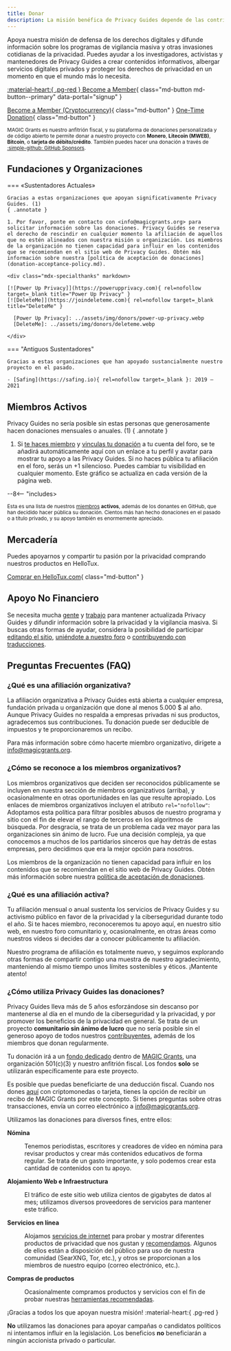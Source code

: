 ```yaml
---
title: Donar
description: La misión benéfica de Privacy Guides depende de las contribuciones de visitantes como tú. Todo lo que puedas hacer para apoyar el proyecto será muy apreciado.
---
```


<!-- markdownlint-disable MD036 -->
Apoya nuestra misión de defensa de los derechos digitales y difunde información sobre los programas de vigilancia masiva y otras invasiones cotidianas de la privacidad. Puedes ayudar a los investigadores, activistas y mantenedores de Privacy Guides a crear contenidos informativos, albergar servicios digitales privados y proteger los derechos de privacidad en un momento en que el mundo más lo necesita.

<!-- markdownlint-disable-next-line -->
[:material-heart:{ .pg-red } Become a Member](https://donate.magicgrants.org/privacyguides/membership){ class="md-button md-button--primary" data-portal="signup" }

[Become a Member (Cryptocurrency)](https://donate.magicgrants.org/privacyguides/membership){ class="md-button" }
[One-Time Donation](https://donate.magicgrants.org/privacyguides/donate/privacyguides){ class="md-button" }

<small markdown>

MAGIC Grants es nuestro anfitrión fiscal, y su plataforma de donaciones personalizada y de código abierto te permite donar a nuestro proyecto con **Monero**, **Litecoin (MWEB)**, **Bitcoin**, o **tarjeta de débito/crédito**. También puedes hacer una donación a través de [:simple-github: GitHub Sponsors](https://github.com/sponsors/privacyguides).

</small>

## Fundaciones y Organizaciones

=== «Sustentadores Actuales»

    Gracias a estas organizaciones que apoyan significativamente Privacy Guides. (1)
    { .annotate }

    1. Por favor, ponte en contacto con <info@magicgrants.org> para solicitar información sobre las donaciones. Privacy Guides se reserva el derecho de rescindir en cualquier momento la afiliación de aquellos que no estén alineados con nuestra misión u organización. Los miembros de la organización no tienen capacidad para influir en los contenidos que se recomiendan en el sitio web de Privacy Guides. Obtén más información sobre nuestra [política de aceptación de donaciones](donation-acceptance-policy.md).

    <div class="mdx-specialthanks" markdown>

    [![Power Up Privacy]](https://powerupprivacy.com){ rel=nofollow target=_blank title="Power Up Privacy" }
    [![DeleteMe]](https://joindeleteme.com){ rel=nofollow target=_blank title="DeleteMe" }

      [Power Up Privacy]: ../assets/img/donors/power-up-privacy.webp
      [DeleteMe]: ../assets/img/donors/deleteme.webp

    </div>

=== "Antiguos Sustentadores"

    Gracias a estas organizaciones que han apoyado sustancialmente nuestro proyecto en el pasado.

    - [Safing](https://safing.io){ rel=nofollow target=_blank }: 2019 – 2021

## Miembros Activos

Privacy Guides no sería posible sin estas personas que generosamente hacen donaciones mensuales o anuales. (1)
{ .annotate }

1. Si [te haces miembro](https://donate.magicgrants.org/privacyguides/membership) y [vinculas tu donación](https://discuss.privacyguides.net/t/getting-your-member-flair-on-the-forum/25453) a tu cuenta del foro, se te añadirá automáticamente aquí con un enlace a tu perfil y avatar para mostrar tu apoyo a las Privacy Guides. Si no haces pública tu afiliación en el foro, serás un +1 silencioso. Puedes cambiar tu visibilidad en cualquier momento. Este gráfico se actualiza en cada versión de la página web.

<div class="mdx-donors" data-mdx-component="donors">
<div class="mdx-donors__list">

--8<-- "includes>
</div>

<small markdown>

Esta es una lista de nuestros [miembros](https://donate.magicgrants.org/privacyguides/membership) **activos**, además de los donantes en GitHub, que han decidido hacer pública su donación. Cientos más han hecho donaciones en el pasado o a título privado, y su apoyo también es enormemente apreciado.

</small>

<h2 spaces-before="0">
  Mercadería
</h2>

<p spaces-before="0">
  Puedes apoyarnos y compartir tu pasión por la privacidad comprando nuestros productos en HelloTux.
</p>

<p spaces-before="0">
  <a href="https://hellotux.com/privacyguides">Comprar en HelloTux.com</a>{ class="md-button" }
</p>

<h2 spaces-before="0">
  Apoyo No Financiero
</h2>

<p spaces-before="0">
  Se necesita mucha <a href="contributors.md">gente</a> y <a href="https://github.com/privacyguides/privacyguides.org/pulse/monthly">trabajo</a> para mantener actualizada Privacy Guides y difundir información sobre la privacidad y la vigilancia masiva. Si buscas otras formas de ayudar, considera la posibilidad de participar <a href="https://github.com/privacyguides/privacyguides.org">editando el sitio</a>, <a href="https://discuss.privacyguides.net">uniéndote a nuestro foro</a> o <a href="https://crowdin.com/project/privacyguides">contribuyendo con traducciones</a>.
</p>

<h2 spaces-before="0">
  Preguntas Frecuentes (FAQ)
</h2>

<h3 spaces-before="0">
  ¿Qué es una afiliación organizativa?
</h3>

<p spaces-before="0">
  La afiliación organizativa a Privacy Guides está abierta a cualquier empresa, fundación privada u organización que done al menos 5.000 $ al año. Aunque Privacy Guides no respalda a empresas privadas ni sus productos, agradecemos sus contribuciones. Tu donación puede ser deducible de impuestos y te proporcionaremos un recibo.
</p>

<p spaces-before="0">
  Para más información sobre cómo hacerte miembro organizativo, dirígete a <a href="mailto:info@magicgrants.org" x-nc="1">info@magicgrants.org</a>.
</p>

<h3 spaces-before="0">
  ¿Cómo se reconoce a los miembros organizativos?
</h3>

<p spaces-before="0">
  Los miembros organizativos que deciden ser reconocidos públicamente se incluyen en nuestra sección de miembros organizativos (arriba), y ocasionalmente en otras oportunidades en las que resulte apropiado. Los enlaces de miembros organizativos incluyen el atributo <code>rel="nofollow"</code>: Adoptamos esta política para filtrar posibles abusos de nuestro programa y sitio con el fin de elevar el rango de terceros en los algoritmos de búsqueda. Por desgracia, se trata de un problema cada vez mayor para las organizaciones sin ánimo de lucro. Fue una decisión compleja, ya que conocemos a muchos de los partidarios sinceros que hay detrás de estas empresas, pero decidimos que era la mejor opción para nosotros.
</p>

<p spaces-before="0">
  Los miembros de la organización no tienen capacidad para influir en los contenidos que se recomiendan en el sitio web de Privacy Guides. Obtén más información sobre nuestra <a href="donation-acceptance-policy.md">política de aceptación de donaciones</a>.
</p>

<h3 spaces-before="0">
  ¿Qué es una afiliación activa?
</h3>

<p spaces-before="0">
  Tu afiliación mensual o anual sustenta los servicios de Privacy Guides y su activismo público en favor de la privacidad y la ciberseguridad durante todo el año. Si te haces miembro, reconoceremos tu apoyo aquí, en nuestro sitio web, en nuestro foro comunitario y, ocasionalmente, en otras áreas como nuestros vídeos si decides dar a conocer públicamente tu afiliación.
</p>

<p spaces-before="0">
  Nuestro programa de afiliación es totalmente nuevo, y seguimos explorando otras formas de compartir contigo una muestra de nuestro agradecimiento, manteniendo al mismo tiempo unos límites sostenibles y éticos. ¡Mantente atento!
</p>

<h3 spaces-before="0">
  ¿Cómo utiliza Privacy Guides las donaciones?
</h3>

<p spaces-before="0">
  Privacy Guides lleva más de 5 años esforzándose sin descanso por mantenerse al día en el mundo de la ciberseguridad y la privacidad, y por promover los beneficios de la privacidad en general. Se trata de un proyecto <strong x-id="1">comunitario sin ánimo de lucro</strong> que no sería posible sin el generoso apoyo de todos nuestros <a href="contributors.md">contribuyentes</a>, además de los miembros que donan regularmente.
</p>

<p spaces-before="0">
  Tu donación irá a un <a href="https://magicgrants.org/funds/privacy_guides">fondo dedicado</a> dentro de <a href="https://magicgrants.org">MAGIC Grants</a>, una organización 501(c)(3) y nuestro anfitrión fiscal. Los fondos <strong x-id="1">solo</strong> se utilizarán específicamente para este proyecto.
</p>

<p spaces-before="0">
  Es posible que puedas beneficiarte de una deducción fiscal. Cuando nos dones <a href="https://donate.magicgrants.org/privacyguides">aquí</a> con criptomonedas o tarjeta, tienes la opción de recibir un recibo de MAGIC Grants por este concepto. Si tienes preguntas sobre otras transacciones, envía un correo electrónico a <a href="mailto:info@magicgrants.org" x-nc="1">info@magicgrants.org</a>.
</p>

<p spaces-before="0">
  Utilizamos las donaciones para diversos fines, entre ellos:
</p>

<dl>
  <dt>
    <strong x-id="1">Nómina</strong>
  </dt>
  
  <dd>
    <p spaces-before="0">
      Tenemos periodistas, escritores y creadores de vídeo en nómina para revisar productos y crear más contenidos educativos de forma regular. Se trata de un gasto importante, y solo podemos crear esta cantidad de contenidos con tu apoyo.
    </p>
  </dd>
  
  <dt>
    <strong x-id="1">Alojamiento Web e Infraestructura</strong>
  </dt>
  
  <dd>
    <p spaces-before="0">
      El tráfico de este sitio web utiliza cientos de gigabytes de datos al mes; utilizamos diversos proveedores de servicios para mantener este tráfico.
    </p>
  </dd>
  
  <dt>
    <strong x-id="1">Servicios en línea</strong>
  </dt>
  
  <dd>
    <p spaces-before="0">
      Alojamos <a href="services.md">servicios de internet</a> para probar y mostrar diferentes productos de privacidad que nos gustan y <a href="../tools.md">recomendamos</a>. Algunos de ellos están a disposición del público para uso de nuestra comunidad (SearXNG, Tor, etc.), y otros se proporcionan a los miembros de nuestro equipo (correo electrónico, etc.).
    </p>
  </dd>
  
  <dt>
    <strong x-id="1">Compras de productos</strong>
  </dt>
  
  <dd>
    <p spaces-before="0">
      Ocasionalmente compramos productos y servicios con el fin de probar nuestras <a href="../tools.md">herramientas recomendadas</a>.
    </p>
  </dd>
</dl>

<p spaces-before="0">
  ¡Gracias a todos los que apoyan nuestra misión! :material-heart:{ .pg-red }
</p>

<p spaces-before="0">
  <strong x-id="1">No</strong> utilizamos las donaciones para apoyar campañas o candidatos políticos ni intentamos influir en la legislación. Los beneficios <strong x-id="1">no</strong> beneficiarán a ningún accionista privado o particular.
</p>

